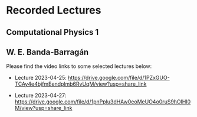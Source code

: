 # Recorded Lectures
## Computational Physics 1
## W. E. Banda-Barragán

Please find the video links to some selected lectures below:

- Lecture 2023-04-25: https://drive.google.com/file/d/1PZxGUO-TCAy4e4bjfmEendplmb6RvUqM/view?usp=share_link


- Lecture 2023-04-27: https://drive.google.com/file/d/1pnPplu3dHAw0eoMeUO4o0ruS9hOlHI0M/view?usp=share_link




